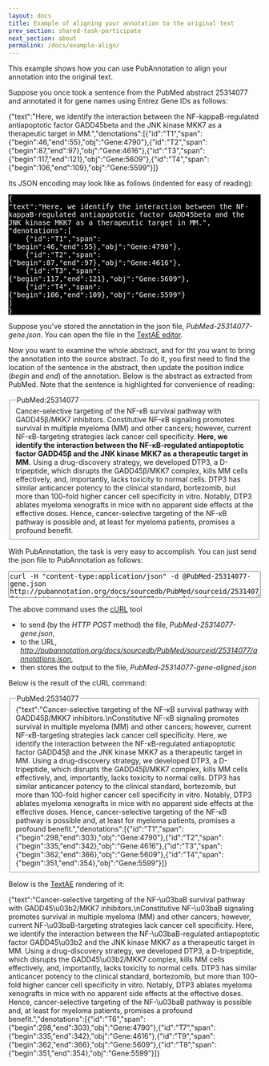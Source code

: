 ```yaml
---
layout: docs
title: Example of aligning your annotation to the original text
prev_section: shared-task-participate
next_section: about
permalink: /docs/example-align/
---
```


This example shows how you can use PubAnnotation to align your annotation into the original text.

Suppose you once took a sentence from the PubMed abstract 25314077 and annotated it for gene names using Entrez Gene IDs as follows:

<div class="textae-editor">
{"text":"Here, we identify the interaction between the NF-kappaB-regulated antiapoptotic factor GADD45beta and the JNK kinase MKK7 as a therapeutic target in MM.","denotations":[{"id":"T1","span":{"begin":46,"end":55},"obj":"Gene:4790"},{"id":"T2","span":{"begin":87,"end":97},"obj":"Gene:4616"},{"id":"T3","span":{"begin":117,"end":121},"obj":"Gene:5609"},{"id":"T4","span":{"begin":106,"end":109},"obj":"Gene:5599"}]}
</div>

Its JSON encoding may look like as follows (indented for easy of reading):

<pre style="white-space:pre-wrap; background:black; color:white">
{
"text":"Here, we identify the interaction between the NF-kappaB-regulated antiapoptotic factor GADD45beta and the JNK kinase MKK7 as a therapeutic target in MM.",
"denotations":[
	{"id":"T1","span":{"begin":46,"end":55},"obj":"Gene:4790"},
	{"id":"T2","span":{"begin":87,"end":97},"obj":"Gene:4616"},
	{"id":"T3","span":{"begin":117,"end":121},"obj":"Gene:5609"},
	{"id":"T4","span":{"begin":106,"end":109},"obj":"Gene:5599"}
]
}
</pre>

Suppose you've stored the annotation in the json file, <em>PubMed-25314077-gene.json</em>.
You can open the file in the [TextAE editor](http://textae.pubannotation.org/editor.html?mode=edit).

Now you want to examine the whole abstract, and for tht you want to bring the annotation into the source abstract.
To do it, you first need to find the location of the sentence in the abstract,
then update the position indice (<em>begin</em> and <em>end</em>) of the annotation.
Below is the abstract as extracted from PubMed. Note that the sentence is highlighted for convenience of reading:

<fieldset>
<legend>PubMed:25314077</legend>
Cancer-selective targeting of the NF-κB survival pathway with GADD45β/MKK7 inhibitors.
Constitutive NF-κB signaling promotes survival in multiple myeloma (MM) and other cancers; however, current NF-κB-targeting strategies lack cancer cell specificity. <b>Here, we identify the interaction between the NF-κB-regulated antiapoptotic factor GADD45β and the JNK kinase MKK7 as a therapeutic target in MM.</b> Using a drug-discovery strategy, we developed DTP3, a D-tripeptide, which disrupts the GADD45β/MKK7 complex, kills MM cells effectively, and, importantly, lacks toxicity to normal cells. DTP3 has similar anticancer potency to the clinical standard, bortezomib, but more than 100-fold higher cancer cell specificity in vitro. Notably, DTP3 ablates myeloma xenografts in mice with no apparent side effects at the effective doses. Hence, cancer-selective targeting of the NF-κB pathway is possible and, at least for myeloma patients, promises a profound benefit.
</fieldset>

With PubAnnotation, the task is very easy to accomplish.
You can just send the json file to PubAnnotation as follows:

<textarea class="bash" style="width:100%; height:4em">curl -H "content-type:application/json" -d @PubMed-25314077-gene.json http://pubannotation.org/docs/sourcedb/PubMed/sourceid/25314077/annotations.json > PubMed-25314077-gene-aligned.json</textarea>

The above command uses the [cURL](http://curl.haxx.se/) tool

- to send (by the <em>HTTP POST</em> method) the file, <em>PubMed-25314077-gene.json</em>,
- to the URL, <em>http://pubannotation.org/docs/sourcedb/PubMed/sourceid/25314077/annotations.json</em>,
- then stores the output to the file, <em>PubMed-25314077-gene-aligned.json</em>

Below is the result of the cURL command:

<fieldset>
<legend>PubMed:25314077</legend>
{"text":"Cancer-selective targeting of the NF-κB survival pathway with GADD45β/MKK7 inhibitors.\nConstitutive NF-κB signaling promotes survival in multiple myeloma (MM) and other cancers; however, current NF-κB-targeting strategies lack cancer cell specificity. Here, we identify the interaction between the NF-κB-regulated antiapoptotic factor GADD45β and the JNK kinase MKK7 as a therapeutic target in MM. Using a drug-discovery strategy, we developed DTP3, a D-tripeptide, which disrupts the GADD45β/MKK7 complex, kills MM cells effectively, and, importantly, lacks toxicity to normal cells. DTP3 has similar anticancer potency to the clinical standard, bortezomib, but more than 100-fold higher cancer cell specificity in vitro. Notably, DTP3 ablates myeloma xenografts in mice with no apparent side effects at the effective doses. Hence, cancer-selective targeting of the NF-κB pathway is possible and, at least for myeloma patients, promises a profound benefit.","denotations":[{"id":"T1","span":{"begin":298,"end":303},"obj":"Gene:4790"},{"id":"T2","span":{"begin":335,"end":342},"obj":"Gene:4616"},{"id":"T3","span":{"begin":362,"end":366},"obj":"Gene:5609"},{"id":"T4","span":{"begin":351,"end":354},"obj":"Gene:5599"}]}
</fieldset>

Below is the [TextAE](http://textae.pubannotation.org) rendering of it:

<div class="textae-editor">
{"text":"Cancer-selective targeting of the NF-\u03baB survival pathway with GADD45\u03b2/MKK7 inhibitors.\nConstitutive NF-\u03baB signaling promotes survival in multiple myeloma (MM) and other cancers; however, current NF-\u03baB-targeting strategies lack cancer cell specificity. Here, we identify the interaction between the NF-\u03baB-regulated antiapoptotic factor GADD45\u03b2 and the JNK kinase MKK7 as a therapeutic target in MM. Using a drug-discovery strategy, we developed DTP3, a D-tripeptide, which disrupts the GADD45\u03b2/MKK7 complex, kills MM cells effectively, and, importantly, lacks toxicity to normal cells. DTP3 has similar anticancer potency to the clinical standard, bortezomib, but more than 100-fold higher cancer cell specificity in vitro. Notably, DTP3 ablates myeloma xenografts in mice with no apparent side effects at the effective doses. Hence, cancer-selective targeting of the NF-\u03baB pathway is possible and, at least for myeloma patients, promises a profound benefit.","denotations":[{"id":"T6","span":{"begin":298,"end":303},"obj":"Gene:4790"},{"id":"T7","span":{"begin":335,"end":342},"obj":"Gene:4616"},{"id":"T9","span":{"begin":362,"end":366},"obj":"Gene:5609"},{"id":"T8","span":{"begin":351,"end":354},"obj":"Gene:5599"}]}
</div>